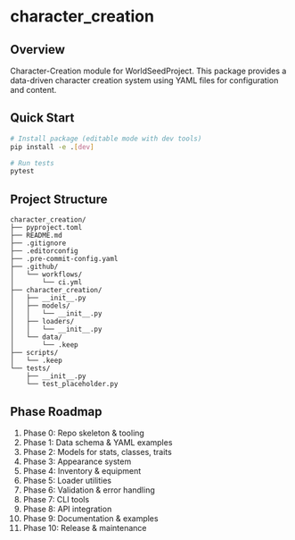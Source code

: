 
# character_creation

## Overview
Character-Creation module for WorldSeedProject. This package provides a data-driven character creation system using YAML files for configuration and content.

## Quick Start
```bash
# Install package (editable mode with dev tools)
pip install -e .[dev]

# Run tests
pytest
```

## Project Structure
```
character_creation/
├── pyproject.toml
├── README.md
├── .gitignore
├── .editorconfig
├── .pre-commit-config.yaml
├── .github/
│   └── workflows/
│       └── ci.yml
├── character_creation/
│   ├── __init__.py
│   ├── models/
│   │   └── __init__.py
│   ├── loaders/
│   │   └── __init__.py
│   └── data/
│       └── .keep
├── scripts/
│   └── .keep
└── tests/
    ├── __init__.py
    └── test_placeholder.py
```

## Phase Roadmap
1. Phase 0: Repo skeleton & tooling
2. Phase 1: Data schema & YAML examples
3. Phase 2: Models for stats, classes, traits
4. Phase 3: Appearance system
5. Phase 4: Inventory & equipment
6. Phase 5: Loader utilities
7. Phase 6: Validation & error handling
8. Phase 7: CLI tools
9. Phase 8: API integration
10. Phase 9: Documentation & examples
11. Phase 10: Release & maintenance
